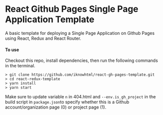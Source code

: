 # React Github Pages Single Page Application Template
A basic template for deploying a Single Page Application on Github Pages using React, Redux and React Router.

#### To use
Checkout this repo, install dependencies, then run the following commands in the terminal.
```
> git clone https://github.com/iknowhtml/react-gh-pages-template.git
> cd react-redux-template
> yarn install
> yarn start
```
Make sure to update variable ```n``` in 404.html and ```--env.is_gh_project``` in the build script in ```package.json```to specify whether this is a Github account/organization page (0) or project page (1).
